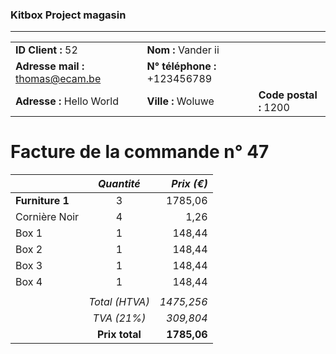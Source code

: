 ### Kitbox Project magasin
---
||||
|-|-|-|
|**ID Client :** 52|**Nom :** Vander ii||
|**Adresse mail :** thomas@ecam.be|**N° téléphone :** +123456789||
|**Adresse :** Hello World|**Ville :** Woluwe|**Code postal :** 1200|
# Facture de la commande n° 47
||*Quantité*|*Prix (€)*|
| -|:-:| -:|
|**Furniture 1**|3|1785,06|
|Cornière Noir|4|1,26|
|Box 1|1|148,44|
|Box 2|1|148,44|
|Box 3|1|148,44|
|Box 4|1|148,44|
|||
||*Total (HTVA)*|*1475,256*|
||*TVA (21%)*|*309,804*|
||**Prix total**|**1785,06**|
